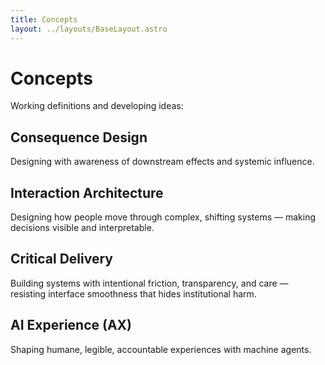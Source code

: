 ```yaml
---
title: Concepts
layout: ../layouts/BaseLayout.astro
---
```


# Concepts

Working definitions and developing ideas:

## Consequence Design
Designing with awareness of downstream effects and systemic influence.

## Interaction Architecture
Designing how people move through complex, shifting systems — making decisions visible and interpretable.

## Critical Delivery
Building systems with intentional friction, transparency, and care — resisting interface smoothness that hides institutional harm.

## AI Experience (AX)
Shaping humane, legible, accountable experiences with machine agents.
